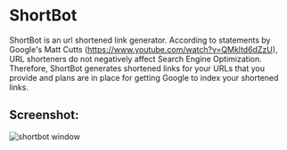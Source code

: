 # ShortBot
ShortBot is an url shortened link generator. According to statements by Google's Matt Cutts (https://www.youtube.com/watch?v=QMkltd6dZzU), URL shorteners do not negatively affect Search Engine Optimization. Therefore, ShortBot generates shortened links for your URLs that you provide and plans are in place for getting Google to index your shortened links.

## Screenshot:
![shortbot window](https://github.com/sc4reful/shortbot/raw/master/img/window.png)